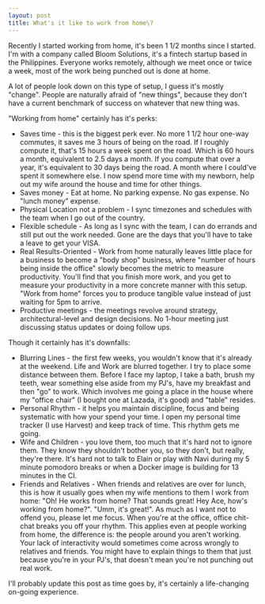 ```yaml
---
layout: post
title: What's it like to work from home\?
---
```


Recently I started working from home, it's been 1 1/2 months since I started. I'm with a company called Bloom Solutions, it's a fintech startup based in the Philippines. Everyone works remotely, although we meet once or twice a week, most of the work being punched out is done at home.

A lot of people look down on this type of setup, I guess it's mostly "change". People are naturally afraid of "new things", because they don't have a current benchmark of success on whatever that new thing was.

"Working from home" certainly has it's perks:

- Saves time - this is the biggest perk ever. No more 1 1/2 hour one-way commutes, it saves me 3 hours of being on the road. If I roughly compute it, that's 15 hours a week spent on the road. Which is 60 hours a month, equivalent to 2.5 days a month. If you compute that over a year, it's equivalent to 30 days being the road. A month where I could've spent it somewhere else. I now spend more time with my newborn, help out my wife around the house and time for other things.
- Saves money - Eat at home. No parking expense. No gas expense. No "lunch money" expense.
- Physical Location not a problem - I sync timezones and schedules with the team when I go out of the country.
- Flexible schedule - As long as I sync with the team, I can do errands and still put out the work needed. Gone are the days that you'll have to take a leave to get your VISA.
- Real Results-Oriented - Work from home naturally leaves little place for a business to become a "body shop" business, where "number of hours being inside the office" slowly becomes the metric to measure productivity. You'll find that you finish more work, and you get to measure your productivity in a more concrete manner with this setup. "Work from home" forces you to produce tangible value instead of just waiting for 5pm to arrive.
- Productive meetings - the meetings revolve around strategy, architectural-level and design decisions. No 1-hour meeting just discussing status updates or doing follow ups.

Though it certainly has it's downfalls:

- Blurring Lines - the first few weeks, you wouldn't know that it's already at the weekend. Life and Work are blurred together. I try to place some distance between them. Before I face my laptop, I take a bath, brush my teeth, wear something else aside from my PJ's, have my breakfast and then "go" to work. Which involves me going a place in the house where my "office chair" (I bought one at Lazada, it's good) and "table" resides.
- Personal Rhythm - it helps you maintain discipline, focus and being systematic with how your spend your time. I open my personal time tracker (I use Harvest) and keep track of time. This rhythm gets me going.
- Wife and Children - you love them, too much that it's hard not to ignore them. They know they shouldn't bother you, so they don't, but really, they're there. It's hard not to talk to Elain or play with Navi during my 5 minute pomodoro breaks or when a Docker image is building for 13 minutes in the CI.
- Friends and Relatives - When friends and relatives are over for lunch, this is how it usually goes when my wife mentions to them I work from home: "Oh! He works from home? That sounds great! Hey Ace, how's working from home?". "Umm, it's great!". As much as I want not to offend you, please let me focus. When you're at the office, office chit-chat breaks you off your rhythm. This applies even at people working from home, the difference is: the people around you aren't working. Your lack of interactivity would sometimes come across wrongly to relatives and friends. You might have to explain things to them that just because you're in your PJ's, that doesn't mean you're not punching out real work.

I'll probably update this post as time goes by, it's certainly a life-changing on-going experience.
